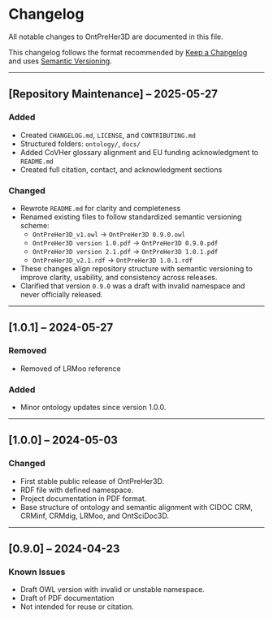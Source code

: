 # Changelog

All notable changes to OntPreHer3D are documented in this file.

This changelog follows the format recommended by [Keep a Changelog](https://keepachangelog.com/en/1.0.0/)  
and uses [Semantic Versioning](https://semver.org/).

---

## [Repository Maintenance] – 2025-05-27
### Added
- Created `CHANGELOG.md`, `LICENSE`, and `CONTRIBUTING.md`
- Structured folders: `ontology/`, `docs/`
- Added CoVHer glossary alignment and EU funding acknowledgment to `README.md`
- Created full citation, contact, and acknowledgment sections

### Changed
- Rewrote `README.md` for clarity and completeness
- Renamed existing files to follow standardized semantic versioning scheme:
  - `OntPreHer3D_v1.owl` → `OntPreHer3D 0.9.0.owl`
  - `OntPreHer3D version 1.0.pdf` → `OntPreHer3D 0.9.0.pdf`
  - `OntPreHer3D version 2.1.pdf` → `OntPreHer3D 1.0.1.pdf`
  - `OntPreHer3D_v2.1.rdf` → `OntPreHer3D 1.0.1.rdf`
- These changes align repository structure with semantic versioning to improve clarity, usability, and consistency across releases.
- Clarified that version `0.9.0` was a draft with invalid namespace and never officially released.


---

## [1.0.1] – 2024-05-27 
### Removed
- Removed of LRMoo reference
  
### Added
- Minor ontology updates since version 1.0.0.

---

## [1.0.0] – 2024-05-03 
### Changed
- First stable public release of OntPreHer3D.
- RDF file with defined namespace.
- Project documentation in PDF format.
- Base structure of ontology and semantic alignment with CIDOC CRM, CRMinf, CRMdig, LRMoo, and OntSciDoc3D.

---

## [0.9.0] – 2024-04-23
### Known Issues
- Draft OWL version with invalid or unstable namespace.
- Draft of PDF documentation
- Not intended for reuse or citation.
